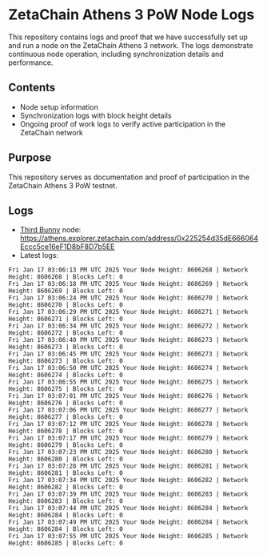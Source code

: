 # ZetaChain Athens 3 PoW Node Logs
This repository contains logs and proof that we have successfully set up and run a node on the ZetaChain Athens 3 network. The logs demonstrate continuous node operation, including synchronization details and performance.

## Contents
- Node setup information
- Synchronization logs with block height details
- Ongoing proof of work logs to verify active participation in the ZetaChain network

## Purpose
This repository serves as documentation and proof of participation in the ZetaChain Athens 3 PoW testnet.

## Logs

- [Third Bunny](https://thirdbunny.xyz/) node: https://athens.explorer.zetachain.com/address/0x225254d35dE666064Eccc5ce16eF1D8bF8D7b5EE
- Latest logs:
```
Fri Jan 17 03:06:13 PM UTC 2025 Your Node Height: 8606268 | Network Height: 8606268 | Blocks Left: 0
Fri Jan 17 03:06:18 PM UTC 2025 Your Node Height: 8606269 | Network Height: 8606269 | Blocks Left: 0
Fri Jan 17 03:06:24 PM UTC 2025 Your Node Height: 8606270 | Network Height: 8606270 | Blocks Left: 0
Fri Jan 17 03:06:29 PM UTC 2025 Your Node Height: 8606271 | Network Height: 8606271 | Blocks Left: 0
Fri Jan 17 03:06:34 PM UTC 2025 Your Node Height: 8606272 | Network Height: 8606272 | Blocks Left: 0
Fri Jan 17 03:06:40 PM UTC 2025 Your Node Height: 8606273 | Network Height: 8606273 | Blocks Left: 0
Fri Jan 17 03:06:45 PM UTC 2025 Your Node Height: 8606273 | Network Height: 8606273 | Blocks Left: 0
Fri Jan 17 03:06:50 PM UTC 2025 Your Node Height: 8606274 | Network Height: 8606274 | Blocks Left: 0
Fri Jan 17 03:06:55 PM UTC 2025 Your Node Height: 8606275 | Network Height: 8606275 | Blocks Left: 0
Fri Jan 17 03:07:01 PM UTC 2025 Your Node Height: 8606276 | Network Height: 8606276 | Blocks Left: 0
Fri Jan 17 03:07:06 PM UTC 2025 Your Node Height: 8606277 | Network Height: 8606277 | Blocks Left: 0
Fri Jan 17 03:07:12 PM UTC 2025 Your Node Height: 8606278 | Network Height: 8606278 | Blocks Left: 0
Fri Jan 17 03:07:17 PM UTC 2025 Your Node Height: 8606279 | Network Height: 8606279 | Blocks Left: 0
Fri Jan 17 03:07:23 PM UTC 2025 Your Node Height: 8606280 | Network Height: 8606280 | Blocks Left: 0
Fri Jan 17 03:07:28 PM UTC 2025 Your Node Height: 8606281 | Network Height: 8606281 | Blocks Left: 0
Fri Jan 17 03:07:34 PM UTC 2025 Your Node Height: 8606282 | Network Height: 8606282 | Blocks Left: 0
Fri Jan 17 03:07:39 PM UTC 2025 Your Node Height: 8606283 | Network Height: 8606283 | Blocks Left: 0
Fri Jan 17 03:07:44 PM UTC 2025 Your Node Height: 8606284 | Network Height: 8606284 | Blocks Left: 0
Fri Jan 17 03:07:49 PM UTC 2025 Your Node Height: 8606284 | Network Height: 8606284 | Blocks Left: 0
Fri Jan 17 03:07:55 PM UTC 2025 Your Node Height: 8606285 | Network Height: 8606285 | Blocks Left: 0
```
